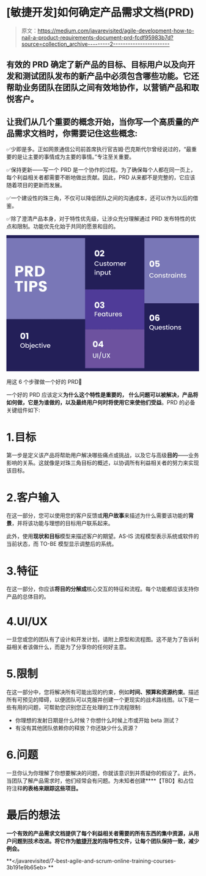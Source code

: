 # [敏捷开发]如何确定产品需求文档(PRD)

> 原文：<https://medium.com/javarevisited/agile-development-how-to-nail-a-product-requirements-document-prd-fcdf95983b7d?source=collection_archive---------2----------------------->

## 有效的 PRD 确定了新产品的目标、目标用户以及向开发和测试团队发布的新产品中必须包含哪些功能。它还帮助业务团队在团队之间有效地协作，以营销产品和取悦客户。

## 让我们从几个重要的概念开始，当你写一个高质量的产品需求文档时，你需要记住这些概念:

✅少即是多。正如网景通信公司前首席执行官吉姆·巴克斯代尔曾经说过的，“最重要的是让主要的事情成为主要的事情。”专注至关重要。

✅保持更新——写一个 PRD 是一个协作的过程。为了确保每个人都在同一页上，每个利益相关者都需要不断地做出贡献。因此，PRD 从来都不是完整的，它应该随着项目的更新而发展。

✅一个建设性的珠三角，不仅可以降低团队之间的沟通成本，还可以作为以后的借鉴。

✅除了澄清产品本身，对于特性优先级，让涉众充分理解通过 PRD 发布特性的优点和限制。功能优先化始于共同的愿景和目的。

![](img/f5274765e46ef5004e6a24fdc308e12d.png)

用这 6 个步骤做一个好的 PRD🖕

一个好的 PRD 应该定义**为什么这个特性是重要的，** **什么问题可以被解决，产品将如何做，它是为谁做的，以及最终用户何时将使用它来使他们受益**。PRD 的必备关键组件如下:

# 1.目标

第一步是定义该产品将帮助用户解决哪些痛点或挑战，以及它与高级**目的**——业务影响的关系。这就像是对珠三角目标的概述，以协调所有利益相关者的努力来实现该目标。

# 2.客户输入

在这一部分，您可以使用您的客户反馈或**用户故事**来描述为什么需要该功能的**背景**，并将该功能与理想的目标用户联系起来。

此外，使用**现状和目标**模型来描述客户的期望。AS-IS 流程模型表示系统或软件的当前状态，而 TO-BE 模型显示调整后的系统。

# 3.特征

在这一部分，你应该**将目的分解成**核心交互的特征和流程。每个功能都应该支持你产品的总体目的。

# 4.UI/UX

一旦您或您的团队有了设计和开发计划，请附上原型和流程图。这不是为了告诉利益相关者该做什么，而是为了分享你的任何好主意。

# 5.限制

在这一部分中，您将解决所有可能出现的约束，例如**时间、预算和资源约束**。描述所有可预见的障碍，以便团队可以克服并创建一个更现实的战术路线图。以下是一些有用的问题，可帮助您识别您正在处理的工作流程限制:

*   你理想的发射日期是什么时候？你想什么时候上市或开始 beta 测试？
*   有没有其他团队依赖你的释放？你还缺少什么资源？

# 6.问题

一旦你认为你理解了你想要解决的问题，你就该意识到并质疑你的假设了。此外，当团队了解产品需求时，他们经常会有问题。为未知者创建****【TBD】和占位符注释**的表格来跟踪这些项目。**

# **最后的想法**

**一个有效的产品需求文档提供了每个利益相关者需要的所有东西的集中资源，从用户问题到技术改进。将它作为[敏捷开发](https://www.java67.com/2020/10/best-agile-and-scrum-courses-for-programmers-developers.html)的指导性文件，让每个团队保持一致，减少例会。**

**</javarevisited/7-best-agile-and-scrum-online-training-courses-3b191e9b65eb> **
